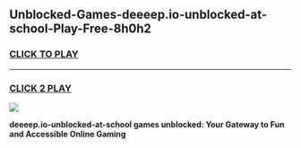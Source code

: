 
## Unblocked-Games-deeeep.io-unblocked-at-school-Play-Free-8h0h2
<h3>
<a href="https://premium76.site?title=deeeep.io-unblocked-at-school&ref=19M">CLICK TO PLAY</a></h3>
<hr>

<h3>
<a href="https://premium76.site?title=deeeep.io-unblocked-at-school&ref=19M">CLICK 2 PLAY</a>
  
</h3>

<a href="https://premium76.site?title=deeeep.io-unblocked-at-school&ref=19M"><img src="https://clearcache.store/games.png"></a>


**deeeep.io-unblocked-at-school games unblocked: Your Gateway to Fun and Accessible Online Gaming**
